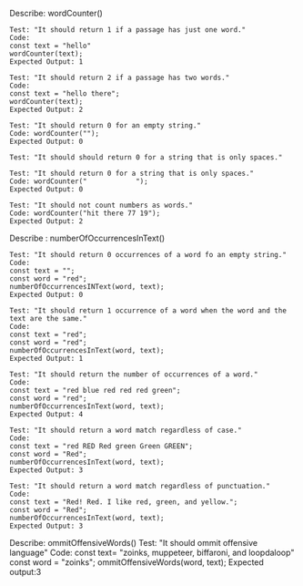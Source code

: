Describe: wordCounter()

    Test: "It should return 1 if a passage has just one word."
    Code:
    const text = "hello"
    wordCounter(text);
    Expected Output: 1

    Test: "It should return 2 if a passage has two words."
    Code:
    const text = "hello there";
    wordCounter(text);
    Expected Output: 2

    Test: "It should return 0 for an empty string."
    Code: wordCounter("");
    Expected Output: 0

    Test: "It should should return 0 for a string that is only spaces."

    Test: "It should return 0 for a string that is only spaces."
    Code: wordCounter("            ");
    Expected Output: 0

    Test: "It should not count numbers as words."
    Code: wordCounter("hit there 77 19");
    Expected Output: 2

Describe : numberOfOccurrencesInText()

    Test: "It should return 0 occurrences of a word fo an empty string."
    Code:
    const text = "";
    const word = "red";
    numberOfOccurrencesINText(word, text);
    Expected Output: 0    

    Test: "It should return 1 occurrence of a word when the word and the text are the same."
    Code:
    const text = "red";
    const word = "red";
    numberOfOccurrencesInText(word, text);
    Expected Output: 1

    Test: "It should return the number of occurrences of a word."
    Code:
    const text = "red blue red red red green";
    const word = "red";
    numberOfOccurrencesInText(word, text);
    Expected Output: 4
    
    Test: "It should return a word match regardless of case."
    Code:
    const text = "red RED Red green Green GREEN";
    const word = "Red";
    numberOfOccurrencesInText(word, text);
    Expected Output: 3

    Test: "It should return a word match regardless of punctuation."
    Code:
    const text = "Red! Red. I like red, green, and yellow.";
    const word = "Red";
    numberOfOccurrencesInText(word, text);
    Expected Output: 3

Describe: ommitOffensiveWords()
Test: "It should ommit offensive language"
Code:
const text= "zoinks, muppeteer, biffaroni, and loopdaloop"
const word = "zoinks";
ommitOffensiveWords(word, text);
Expected output:3